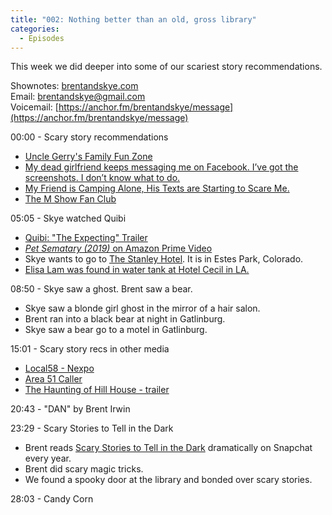 ```yaml
---
title: "002: Nothing better than an old, gross library"
categories:
  - Episodes
---
```


This week we did deeper into some of our scariest story recommendations.

Shownotes: [brentandskye.com](https://brentandskye.com)  
Email: [brentandskye@gmail.com](mailto:brentandskye@gmail.com)  
Voicemail: [https://anchor.fm/brentandskye/message](https://anchor.fm/brentandskye/message)  

00:00 - Scary story recommendations

* [Uncle Gerry's Family Fun Zone](https://www.reddit.com/r/nosleep/comments/3qfmf6/uncle_gerrys_family_fun_zone/)
* [My dead girlfriend keeps messaging me on Facebook. I’ve got the screenshots. I don’t know what to do.](https://www.reddit.com/r/nosleep/comments/29kd1x/my_dead_girlfriend_keeps_messaging_me_on_facebook/)
* [My Friend is Camping Alone, His Texts are Starting to Scare Me.](https://www.reddit.com/r/nosleep/comments/7ibbhn/my_friend_is_camping_alone_his_texts_are_starting/)
* [The M Show Fan Club](https://www.reddit.com/r/nosleep/comments/7ibbhn/my_friend_is_camping_alone_his_texts_are_starting/)

05:05 - Skye watched Quibi

* [Quibi: "The Expecting" Trailer](https://www.youtube.com/watch?v=ZR2ABS1vdlo)
* [*Pet Sematary (2019)* on Amazon Prime Video](https://www.amazon.com/Pet-Sematary-Jason-Clarke/dp/B07Q7WXVVR)
* Skye wants to go to [The Stanley Hotel](https://en.wikipedia.org/wiki/The_Stanley_Hotel). It is in Estes Park, Colorado.
* [Elisa Lam was found in water tank at Hotel Cecil in LA.](https://en.wikipedia.org/wiki/Death_of_Elisa_Lam)

08:50 - Skye saw a ghost. Brent saw a bear.

* Skye saw a blonde girl ghost in the mirror of a hair salon.
* Brent ran into a black bear at night in Gatlinburg.
* Skye saw a bear go to a motel in Gatlinburg.

15:01 - Scary story recs in other media

* [Local58 - Nexpo](https://www.youtube.com/watch?v=HdVRyOX6S4A)
* [Area 51 Caller](https://www.youtube.com/watch?v=0ZDzWIG7x_4)
* [The Haunting of Hill House - trailer](https://www.youtube.com/watch?v=tykS7QfTWMQ)

20:43 - "DAN" by Brent Irwin

23:29 - Scary Stories to Tell in the Dark

* Brent reads [Scary Stories to Tell in the Dark](https://www.amazon.com/Scary-Stories-Tell-Dark-Paperback/dp/B00ZQB6AW0/ref=sr_1_2?crid=1X9TBADF8FVBI&dchild=1&keywords=scary+stories+to+tell+in+the+dark&qid=1602811947&s=books&sprefix=scary+stories%2Cstripbooks%2C168&sr=1-2) dramatically on Snapchat every year.
* Brent did scary magic tricks.
* We found a spooky door at the library and bonded over scary stories.

28:03 - Candy Corn 
